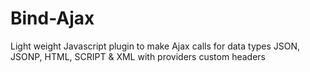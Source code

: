# Bind-Ajax
Light weight Javascript plugin to make Ajax calls for data types JSON, JSONP, HTML, SCRIPT &amp; XML with providers custom headers
